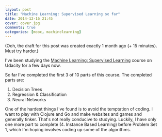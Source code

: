 ```yaml
---
layout: post
title: "Machine Learning: Supervised Learning so far"
date: 2014-12-16 21:45
cover: cover.jpg
comments: true
categories: [mooc, machinelearning]
---
```

(Ooh, the draft for this post was created exactly 1 month ago (+ 15 minutes).  Must try harder.)

I've been studying the [Machine Learning: Supervised Learning](https://www.udacity.com/course/ud675) course on Udacity for a few days now.

So far I've completed the first 3 of 10 parts of this course.  The completed parts are:

1. Decision Trees
2. Regression & Classification
3. Neural Networks

One of the hardest things I've found is to avoid the temptation of coding.  I want to play with Clojure and Go and make websites and games and generally tinker.  That's not really conducive to studying.  Luckily, I have only one more part to complete (4. Instance Based Learning) before Problem Set 1, which I'm hoping involves coding up some of the algorithms.